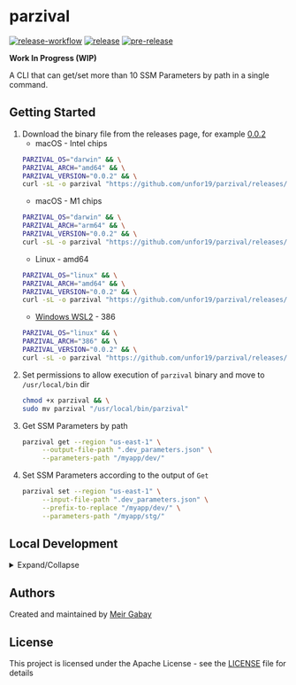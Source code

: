 # parzival

[![release-workflow](https://github.com/unfor19/parzival/actions/workflows/release.yml/badge.svg)](https://github.com/unfor19/parzival/actions/workflows/release.yml) [![release](https://img.shields.io/github/v/release/unfor19/parzival?color=green&label=release&logo=go)](https://github.com/unfor19/parzival/releases/latest) [![pre-release](https://img.shields.io/github/v/release/unfor19/parzival?color=orange&include_prereleases&label=pre-release&logo=go)](https://github.com/unfor19/parzival/releases)

**Work In Progress (WIP)**

A CLI that can get/set more than 10 SSM Parameters by path in a single command.

## Getting Started

1. Download the binary file from the releases page, for example [0.0.2](https://github.com/unfor19/parzival/releases/tag/0.0.2)
   - macOS - Intel chips
    ```bash
    PARZIVAL_OS="darwin" && \
    PARZIVAL_ARCH="amd64" && \
    PARZIVAL_VERSION="0.0.2" && \
    curl -sL -o parzival "https://github.com/unfor19/parzival/releases/download/${PARZIVAL_VERSION}/parzival_${PARZIVAL_VERSION}_${PARZIVAL_OS}_${PARZIVAL_ARCH}"
    ```
   - macOS - M1 chips
    ```bash
    PARZIVAL_OS="darwin" && \
    PARZIVAL_ARCH="arm64" && \
    PARZIVAL_VERSION="0.0.2" && \
    curl -sL -o parzival "https://github.com/unfor19/parzival/releases/download/${PARZIVAL_VERSION}/parzival_${PARZIVAL_VERSION}_${PARZIVAL_OS}_${PARZIVAL_ARCH}"
    ```    
   - Linux - amd64
    ```bash
    PARZIVAL_OS="linux" && \
    PARZIVAL_ARCH="amd64" && \
    PARZIVAL_VERSION="0.0.2" && \
    curl -sL -o parzival "https://github.com/unfor19/parzival/releases/download/${PARZIVAL_VERSION}/parzival_${PARZIVAL_VERSION}_${PARZIVAL_OS}_${PARZIVAL_ARCH}"
    ```
   - [Windows WSL2](https://docs.microsoft.com/en-us/windows/wsl/install-win10) - 386
    ```bash
    PARZIVAL_OS="linux" && \
    PARZIVAL_ARCH="386" && \    
    PARZIVAL_VERSION="0.0.2" && \
    curl -sL -o parzival "https://github.com/unfor19/parzival/releases/download/${PARZIVAL_VERSION}/parzival_${PARZIVAL_VERSION}_${PARZIVAL_OS}_${PARZIVAL_ARCH}"
    ```
2. Set permissions to allow execution of `parzival` binary and move to `/usr/local/bin` dir 
   ```bash
   chmod +x parzival && \
   sudo mv parzival "/usr/local/bin/parzival"
   ```
3. Get SSM Parameters by path
   ```bash
   parzival get --region "us-east-1" \
        --output-file-path ".dev_parameters.json" \
        --parameters-path "/myapp/dev/"
   ```
4. Set SSM Parameters according to the output of `Get`
   ```bash
   parzival set --region "us-east-1" \
        --input-file-path ".dev_parameters.json" \
        --prefix-to-replace "/myapp/dev/" \
        --parameters-path "/myapp/stg/"
   ```


## Local Development

<details>

<summary>Expand/Collapse</summary>

For local development, we'll use the following services

- [localstack](https://github.com/localstack/localstack) - A fully functional local cloud (AWS) stack

### Requirements

- [Golang 1.16+](https://golang.org/doc/install)
- [Docker](https://docs.docker.com/get-docker/)
- [Docker Compose](https://docs.docker.com/compose/install/)
- [AWS CLI](https://docs.aws.amazon.com/cli/latest/userguide/cli-chap-install.html) - As part of the test suite, AWS CLI invokes `ssm put-parameter ...`
### Development Process

#### Initial Setup For Golang

1. Place the source code at `$HOME/go/src/github.com/unfor19/parzival`

2. Add the following to `${HOME}/.bash_profile` or `${HOME}/.bashrc`
    ```bash
    export GOPATH=$HOME/go
    export GOROOT=/usr/local/opt/go/libexec
    export PATH=$PATH:$GOPATH/bin:$GOROOT/bin
    ```

#### Run

```
make up-localstack && \
    go run . get --localstack
```

#### Build

```bash
make build
```

#### Test

```bash
make test
```

Skip SSM Parameter creation by setting before running tests

```bash
export SKIP_PARAM_CREATION="true" && \
make test
```

</details>


## Authors

Created and maintained by [Meir Gabay](https://github.com/unfor19)

## License

This project is licensed under the Apache License - see the [LICENSE](https://github.com/unfor19/parzival/blob/master/LICENSE) file for details
